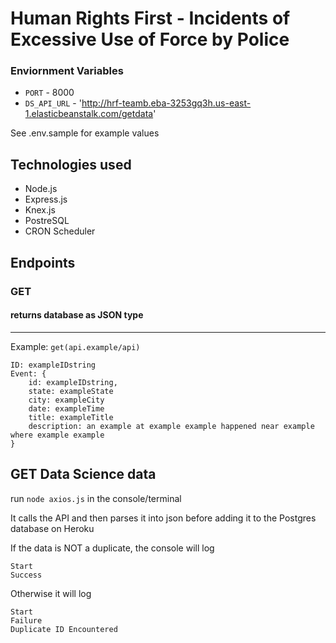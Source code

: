 # Human Rights First - Incidents of Excessive Use of Force by Police

### Enviornment Variables

- `PORT` - 8000
- `DS_API_URL` - 'http://hrf-teamb.eba-3253gq3h.us-east-1.elasticbeanstalk.com/getdata'

See .env.sample for example values


## Technologies used
   - Node.js
   - Express.js
   - Knex.js
   - PostreSQL
   - CRON Scheduler
   
## Endpoints
### GET
#### returns database as JSON type
---
Example: `get(api.example/api)`
```
ID: exampleIDstring
Event: {
    id: exampleIDstring,
    state: exampleState
    city: exampleCity
    date: exampleTime
    title: exampleTitle
    description: an example at example example happened near example where example example
}
```
## GET Data Science data
run `node axios.js` in the console/terminal

It calls the API and then parses it into json before adding it to the Postgres database on Heroku

If the data is NOT a duplicate, the console will log
```
Start
Success
```
Otherwise it will log
```
Start
Failure
Duplicate ID Encountered
```
